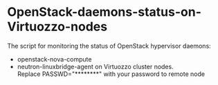 # OpenStack-daemons-status-on-Virtuozzo-nodes
The script for monitoring the status of OpenStack hypervisor daemons:
- openstack-nova-compute
- neutron-linuxbridge-agent
on Virtuozzo cluster nodes.</br>
Replace PASSWD="********" with your password to remote node</br>

